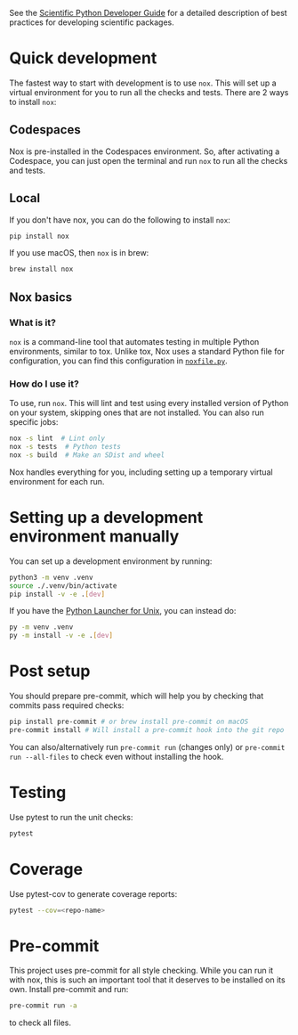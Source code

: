 See the [Scientific Python Developer Guide][spc-dev-intro] for a detailed
description of best practices for developing scientific packages.

[spc-dev-intro]: https://scientific-python-cookie.readthedocs.io/en/stable/

# Quick development

The fastest way to start with development is to use `nox`. This will set up a
virtual environment for you to run all the checks and tests. There are 2 ways to
install `nox`:

## Codespaces

Nox is pre-installed in the Codespaces environment. So, after activating a
Codespace, you can just open the terminal and run `nox` to run all the checks
and tests.

## Local

If you don't have nox, you can do the following to install `nox`:

```bash
pip install nox
```

If you use macOS, then `nox` is in brew:

```bash
brew install nox
```

## Nox basics

### What is it?

`nox` is a command-line tool that automates testing in multiple Python
environments, similar to tox. Unlike tox, Nox uses a standard Python file for
configuration, you can find this configuration in [`noxfile.py`](../noxfile.py).

### How do I use it?

To use, run `nox`. This will lint and test using every installed version of
Python on your system, skipping ones that are not installed. You can also run
specific jobs:

```bash
nox -s lint  # Lint only
nox -s tests  # Python tests
nox -s build  # Make an SDist and wheel
```

Nox handles everything for you, including setting up a temporary virtual
environment for each run.

# Setting up a development environment manually

You can set up a development environment by running:

```bash
python3 -m venv .venv
source ./.venv/bin/activate
pip install -v -e .[dev]
```

If you have the
[Python Launcher for Unix](https://github.com/brettcannon/python-launcher), you
can instead do:

```bash
py -m venv .venv
py -m install -v -e .[dev]
```

# Post setup

You should prepare pre-commit, which will help you by checking that commits pass
required checks:

```bash
pip install pre-commit # or brew install pre-commit on macOS
pre-commit install # Will install a pre-commit hook into the git repo
```

You can also/alternatively run `pre-commit run` (changes only) or
`pre-commit run --all-files` to check even without installing the hook.

# Testing

Use pytest to run the unit checks:

```bash
pytest
```

# Coverage

Use pytest-cov to generate coverage reports:

```bash
pytest --cov=<repo-name>
```

# Pre-commit

This project uses pre-commit for all style checking. While you can run it with
nox, this is such an important tool that it deserves to be installed on its own.
Install pre-commit and run:

```bash
pre-commit run -a
```

to check all files.
